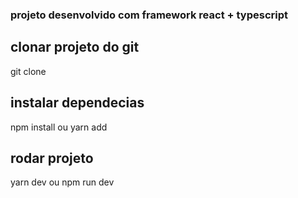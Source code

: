 ### projeto desenvolvido com framework react + typescript

## clonar projeto do git

git clone <url do repositorio>

## instalar dependecias

npm install
ou
yarn add

## rodar projeto

yarn dev
ou
npm run dev
